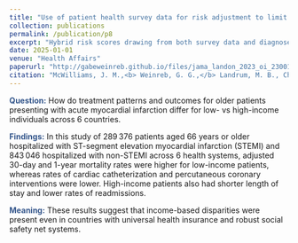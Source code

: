 ```yaml
---
title: "Use of patient health survey data for risk adjustment to limit distortionary coding incentives in Medicare"
collection: publications
permalink: /publication/p8
excerpt: "Hybrid risk scores drawing from both survey data and diagnoses mitigate coding and selection incentives, strengthen incentives to manage medical expenditures, and reallocates payments from ACOs with inflated HCC scores to those serving populations with more meaningful indicators of poor health."
date: 2025-01-01
venue: "Health Affairs"
paperurl: "http://gabeweinreb.github.io/files/jama_landon_2023_oi_230018_1680552342.76126.pdf"
citation: "McWilliams, J. M.,<b> Weinreb, G. G.,</b> Landrum, M. B., Chernew, M. E. (2023). Differences in treatment patterns and outcomes of acute myocardial infarction for low- and high-income patients in 6 countries. <i>JAMA, 329</i>(13), 1088."
---
```


<b style="color:#34568b">Question:</b> How do treatment patterns and outcomes for older patients presenting with acute myocardial infarction differ for low- vs high-income individuals across 6 countries.

<b style="color:#34568b">Findings:</b> In this study of 289 376 patients aged 66 years or older hospitalized with ST-segment elevation myocardial infarction (STEMI) and 843 046 hospitalized with non-STEMI across 6 health systems, adjusted 30-day and 1-year mortality rates were higher for low-income patients, whereas rates of cardiac catheterization and percutaneous coronary interventions were lower. High-income patients also had shorter length of stay and lower rates of readmissions.

<b style="color:#34568b">Meaning:</b> These results suggest that income-based disparities were present even in countries with universal health insurance and robust social safety net systems.
